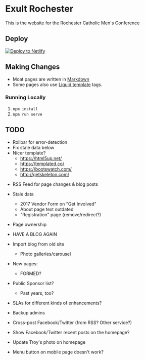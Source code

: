 # Exult Rochester

This is the website for the Rochester Catholic Men's Conference

## Deploy

[![Deploy to Netlify](https://www.netlify.com/img/deploy/button.svg)](https://app.netlify.com/start/deploy?repository=https://github.com/gatsbyjs/gatsby-starter-default)


## Making Changes

* Moat pages are written in [Markdown](https://guides.github.com/features/mastering-markdown/)
* Some pages also use [Liquid template](https://shopify.github.io/liquid/) tags.

### Running Locally

1. `npm install`
2. `npm run serve`

## TODO

- Rollbar for error-detection
- Fix stale data below
- Nicer template?
    - https://html5up.net/
    - https://templated.co/
    - https://bootswatch.com/
    - http://getskeleton.com/


* RSS Feed for page changes & blog posts
* Stale data
    * 2017 Vendor Form on "Get Involved"
    * About page text outdated
    * "Registration" page (remove/redirect?)
* Page ownership
* HAVE A BLOG AGAIN
* Import blog from old site
    * Photo galleries/carousel
* New pages:
    * FORMED?
* Public Sponsor list?
    * Past years, too?

* SLAs for different kinds of enhancements?
* Backup admins
* Cross-post Facebook/Twitter (from RSS?  Other service?)
* Show Facebook/Twitter recent posts on the homepage?
* Update Troy's photo on homepage

* Menu button on mobile page doesn't work?
